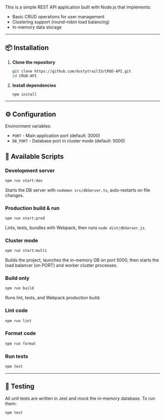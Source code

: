 This is a simple REST API application built with Node.js that implements:

- Basic CRUD operations for user management  
- Clustering support (round-robin load balancing)  
- In-memory data storage  

---

## 📦 Installation

1. **Clone the repository**  
   ```bash
   git clone https://github.com/dustytrail33/CRUD-API.git
   cd CRUD-API
   ```

2. **Install dependencies**  
   ```bash
   npm install
   ```

---

## ⚙️ Configuration

Environment variables:
- `PORT` - Main application port (default: 3000)
- `DB_PORT` - Database port in cluster mode (default: 5000)


## 🚀 Available Scripts

### Development server
```bash
npm run start:dev
```
Starts the DB server with `nodemon src/dbServer.ts`, auto-restarts on file changes.

### Production build & run
```bash
npm run start:prod
```
Lints, tests, bundles with Webpack, then runs `node dist/dbServer.js`.

### Cluster mode
```bash
npm run start:multi
```
Builds the project, launches the in-memory DB on port 5000, then starts the load balancer (on PORT) and worker cluster processes.

### Build only
```bash
npm run build
```
Runs lint, tests, and Webpack production build.

### Lint code
```bash
npm run lint
```

### Format code
```bash
npm run format
```

### Run tests
```bash
npm test
```

---

## 🧪 Testing

All unit tests are written in Jest and mock the in-memory database. To run them:

```bash
npm test
```

